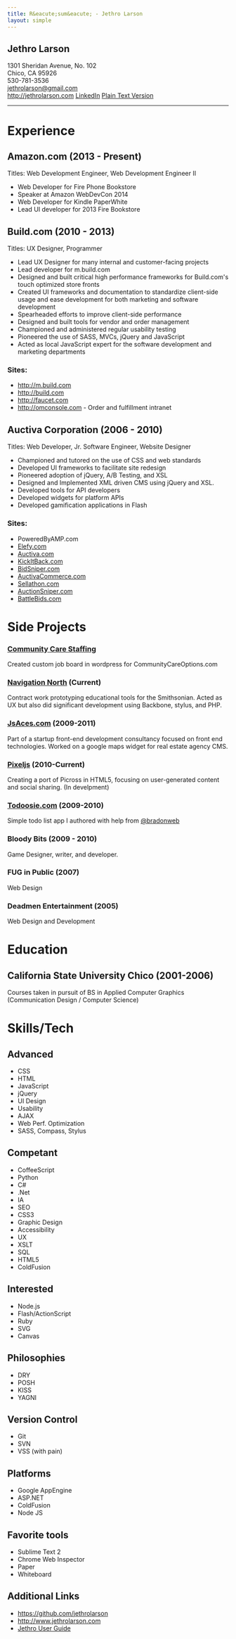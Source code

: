 ```yaml
---
title: R&eacute;sum&eacute; - Jethro Larson
layout: simple
---
```


Jethro Larson
----
1301 Sheridan Avenue, No. 102  
Chico, CA 95926  
530-781-3536  
<jethrolarson@gmail.com>  
<http://jethrolarson.com>
[LinkedIn](http://www.linkedin.com/in/jethrolarson)
[Plain Text Version](http://github.com/jethrolarson/jethrolarson.github.com/raw/master/resume.md)

----

Experience
==========
Amazon.com (2013 - Present)
----------------------------
Titles: Web Development Engineer, Web Development Engineer II
* Web Developer for Fire Phone Bookstore
* Speaker at Amazon WebDevCon 2014
* Web Developer for Kindle PaperWhite
* Lead UI developer for 2013 Fire Bookstore


Build.com (2010 - 2013)
-----------------------------------
Titles: UX Designer, Programmer
* Lead UX Designer for many internal and customer-facing projects
* Lead developer for m.build.com
* Designed and built critical high performance frameworks for Build.com's touch optimized store fronts
* Created UI frameworks and documentation to standardize client-side usage and ease development for both marketing and software development
* Spearheaded efforts to improve client-side performance
* Designed and built tools for vendor and order management
* Championed and administered regular usability testing
* Pioneered the use of SASS, MVCs, jQuery and JavaScript
* Acted as local JavaScript expert for the software development and marketing departments

### Sites:
* <http://m.build.com>
* <http://build.com>
* <http://faucet.com>
* http://omconsole.com - Order and fulfillment intranet

Auctiva Corporation (2006 - 2010)
------------------------------------
Titles: Web Developer, Jr. Software Engineer, Website Designer

* Championed and tutored on the use of CSS and web standards
* Developed UI frameworks to facilitate site redesign
* Pioneered adoption of jQuery, A/B Testing, and XSL
* Designed and Implemented XML driven CMS using jQuery and XSL.
* Developed tools for API developers
* Developed widgets for platform APIs
* Developed gamification applications in Flash

### Sites:
* PoweredByAMP.com
* [Elefy.com](http://elefy.com)
* [Auctiva.com](http://auctiva.com)
* [KickItBack.com](http://kickitback.com)
* [BidSniper.com](http://bidsniper.com)
* [AuctivaCommerce.com](http://auctivacommerce.com)
* [Sellathon.com](http://sellathon.com)
* [AuctionSniper.com](http://auctionsniper.com)
* [BattleBids.com](http://battlebids.com)

Side Projects
=============
### [Community Care Staffing](http://communitycarestaffing.com)
Created custom job board in wordpress for CommunityCareOptions.com

### [Navigation North](http://navigationnorth.com) (Current)
Contract work prototyping educational tools for the Smithsonian. Acted as UX but also did significant development using Backbone, stylus, and PHP.

### [JsAces.com](http://jsaces.com) (2009-2011)
Part of a startup front-end development consultancy focused on front end technologies. Worked on a google maps widget for real estate agency CMS.

### [Pixeljs](http://pixeljs.appspot.com/level/agdwaXhlbGpzcg0LEgVMZXZlbBipwwEM) (2010-Current)
Creating a port of Picross in HTML5, focusing on user-generated content and social sharing. (In develpment)

### [Todoosie.com](http://www.todoosie.com) (2009-2010)
Simple todo list app I authored with help from [@bradonweb](http://twitter.com/bradonweb)

### Bloody Bits  (2009 - 2010)
Game Designer, writer, and developer.

### FUG in Public (2007)
Web Design

### Deadmen Entertainment (2005)
Web Design and Development

Education
=========

California State University Chico (2001-2006)
---------------------------------------------
Courses taken in pursuit of BS in Applied Computer Graphics (Communication Design / Computer Science)

Skills/Tech
===========

Advanced
--------
* CSS
* HTML
* JavaScript
* jQuery
* UI Design
* Usability
* AJAX
* Web Perf. Optimization
* SASS, Compass, Stylus

Competant
---------
* CoffeeScript
* Python
* C#
* .Net
* IA
* SEO
* CSS3
* Graphic Design
* Accessibility
* UX
* XSLT
* SQL
* HTML5
* ColdFusion


Interested
----------
* Node.js
* Flash/ActionScript
* Ruby
* SVG
* Canvas

Philosophies
------------
* DRY
* POSH
* KISS
* YAGNI

Version Control
---------------
* Git
* SVN
* VSS (with pain)

Platforms
---------
* Google AppEngine
* ASP.NET
* ColdFusion
* Node JS

Favorite tools
--------------
* Sublime Text 2
* Chrome Web Inspector
* Paper
* Whiteboard

Additional Links
----------------
* <https://github.com/jethrolarson>
* <http://www.jethrolarson.com>
* [Jethro User Guide](https://github.com/jethrolarson/jethrolarson.github.com/blob/master/README.md)

